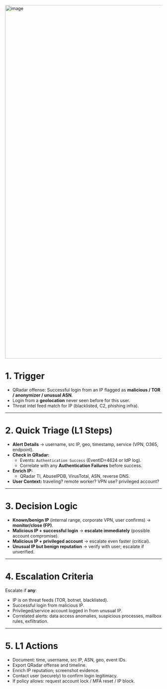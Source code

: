 <img width="955" height="1135" alt="image" src="https://github.com/user-attachments/assets/0a42710a-dcba-41e4-835b-b55ed35ed59b" />

# 1. Trigger

- QRadar offense: Successful login from an IP flagged as **malicious / TOR / anonymizer / unusual ASN**.
- Login from a **geolocation** never seen before for this user.
- Threat intel feed match for IP (blacklisted, C2, phishing infra).

---

# 2. Quick Triage (L1 Steps)

- **Alert Details** → username, src IP, geo, timestamp, service (VPN, O365, endpoint).
- **Check in QRadar:**
    - Events: `Authentication Success` (EventID=4624 or IdP log).
    - Correlate with any **Authentication Failures** before success.
- **Enrich IP:**
    - QRadar TI, AbuseIPDB, VirusTotal, ASN, reverse DNS.
- **User Context:** traveling? remote worker? VPN use? privileged account?

---

# 3. Decision Logic

- **Known/benign IP** (internal range, corporate VPN, user confirms) → **monitor/close (FP)**.
- **Malicious IP + successful login** → **escalate immediately** (possible account compromise).
- **Malicious IP + privileged account** → escalate even faster (critical).
- **Unusual IP but benign reputation** → verify with user; escalate if unverified.

---

# 4. Escalation Criteria

Escalate if **any**:

- IP is on threat feeds (TOR, botnet, blacklisted).
- Successful login from malicious IP.
- Privileged/service account logged in from unusual IP.
- Correlated alerts: data access anomalies, suspicious processes, mailbox rules, exfiltration.

---

# 5. L1 Actions

- Document: time, username, src IP, ASN, geo, event IDs.
- Export QRadar offense and timeline.
- Enrich IP reputation; screenshot evidence.
- Contact user (securely) to confirm login legitimacy.
- If policy allows: request account lock / MFA reset / IP block.
